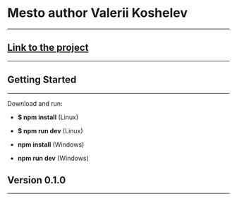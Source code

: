 # Mesto author Valerii Koshelev
-------------------------------

## [Link to the project](https://koshelev-valerii.github.io/Mesto/)
----------------------------------------------------------------

## Getting Started 
----------

Download and run:

  * __$ npm install__ (Linux)
  * __$ npm run dev__ (Linux)
  
  
  * __npm install__ (Windows)
  * __npm run dev__ (Windows)

## Version 0.1.0
----------------
